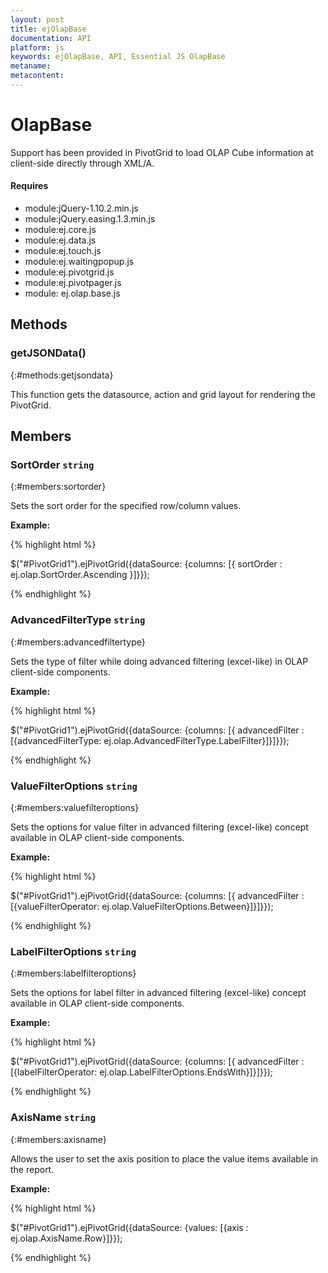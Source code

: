 ```yaml
---
layout: post
title: ejOlapBase
documentation: API
platform: js
keywords: ejOlapBase, API, Essential JS OlapBase
metaname: 
metacontent: 
---
```


# OlapBase
<ts  isFrameWork="true" />

Support has been provided in PivotGrid to load OLAP Cube information at client-side directly through XML/A. 

#### Requires

* module:jQuery-1.10.2.min.js
* module:jQuery.easing.1.3.min.js
* module:ej.core.js
* module:ej.data.js
* module:ej.touch.js
* module:ej.waitingpopup.js
* module:ej.pivotgrid.js
* module:ej.pivotpager.js
* module: ej.olap.base.js


## Methods

### getJSONData()
{:#methods:getjsondata}

This function gets the datasource, action and grid layout for rendering the PivotGrid.


## Members

### SortOrder  `string`
{:#members:sortorder}

<ts name = "ej.olap.SortOrder"/>

Sets the sort order for the specified row/column values.


**Example:**

{% highlight html %}

$("#PivotGrid1").ejPivotGrid({dataSource: {columns: [{ sortOrder : ej.olap.SortOrder.Ascending }]}});

{% endhighlight %}


### AdvancedFilterType  `string`
{:#members:advancedfiltertype}

<ts name = "ej.olap.AdvancedFilterType"/>

Sets the type of filter while doing advanced filtering (excel-like) in OLAP client-side components.


**Example:**

{% highlight html %}

$("#PivotGrid1").ejPivotGrid({dataSource: {columns: [{ advancedFilter : [{advancedFilterType:  ej.olap.AdvancedFilterType.LabelFilter}]}]}});

{% endhighlight %}


### ValueFilterOptions  `string`
{:#members:valuefilteroptions}

<ts name = "ej.olap.ValueFilterOptions"/>

Sets the options for value filter in advanced filtering (excel-like) concept available in OLAP client-side components.


**Example:**

{% highlight html %}

$("#PivotGrid1").ejPivotGrid({dataSource: {columns: [{ advancedFilter : [{valueFilterOperator: ej.olap.ValueFilterOptions.Between}]}]}});

{% endhighlight %}


### LabelFilterOptions  `string`
{:#members:labelfilteroptions}

<ts name = "ej.olap.LabelFilterOptions"/>

Sets the options for label filter in advanced filtering (excel-like) concept available in OLAP client-side components.


**Example:**

{% highlight html %}

$("#PivotGrid1").ejPivotGrid({dataSource: {columns: [{ advancedFilter : [{labelFilterOperator: ej.olap.LabelFilterOptions.EndsWith}]}]}});

{% endhighlight %}


### AxisName  `string`
{:#members:axisname}

<ts name = "ej.olap.AxisName"/>

Allows the user to set the axis position to place the value items available in the report.


**Example:**

{% highlight html %}
 
$("#PivotGrid1").ejPivotGrid({dataSource: {values: [{axis : ej.olap.AxisName.Row}]}});

{% endhighlight %}

